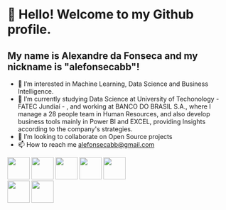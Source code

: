 # 👋 Hello! Welcome to my Github profile.
## My name is **Alexandre da Fonseca** and my nickname is "alefonsecabb"!

- 👀 I’m interested in Machine Learning, Data Science and Business Intelligence. 
- 🌱 I’m currently studying Data Science at University of Techonology - FATEC Jundiaí - , and working at BANCO DO BRASIL S.A., where I manage a 28 people team in Human Resources, and also develop business tools mainly in Power BI and EXCEL, providing Insights according to the company's strategies.    
- 💞️ I’m looking to collaborate on Open Source projects 
- 📫 How to reach me alefonsecabb@gmail.com
  
  
<img src="https://cdn.jsdelivr.net/gh/devicons/devicon/icons/visualstudio/visualstudio-plain.svg" width="50" height="50" />             <img src="https://cdn.jsdelivr.net/gh/devicons/devicon/icons/kaggle/kaggle-original-wordmark.svg" width="50" height="50"/>             <img src="https://cdn.jsdelivr.net/gh/devicons/devicon/icons/arduino/arduino-original-wordmark.svg" width="50" height="50"/>             <img src="https://cdn.jsdelivr.net/gh/devicons/devicon/icons/linkedin/linkedin-original.svg" width="50" height="50"/>             <img src="https://cdn.jsdelivr.net/gh/devicons/devicon/icons/python/python-original-wordmark.svg" width="50" height="50" />       
            <img src="https://cdn.jsdelivr.net/gh/devicons/devicon/icons/jupyter/jupyter-original-wordmark.svg" width="50" height="50" />      <img src="https://cdn.jsdelivr.net/gh/devicons/devicon/icons/pandas/pandas-original-wordmark.svg" width="50" height="50" />
          
          

          
          

          
          

          


          

<!---
alefonsecabb/alefonsecabb is a ✨ special ✨ repository because its `README.md` (this file) appears on your GitHub profile.
You can click the Preview link to take a look at your changes.
--->
